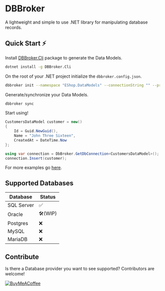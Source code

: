 # DBBroker

A lightweight and simple to use .NET library for manipulating database records.

## Quick Start ⚡

Install [DBBroker.Cli](https://www.nuget.org/packages/DBBroker.Cli) package to generate the Data Models.

```bash
dotnet install -g DBBroker.Cli
```

On the root of your .NET project initialize the `dbbroker.config.json`.

```bash
dbbroker init --namespace "EShop.DataModels" --connectionString "" --provider "SqlServer"
```

Generate/synchronize your Data Models.

```bash
dbbroker sync
```

Start using!

```C#
CustomersDataModel customer = new()
{
    Id = Guid.NewGuid(),
    Name = "John Three Sixteen",
    CreatedAt = DateTime.Now
};

using var connection = DbBroker.GetDbConnection<CustomersDataModel>();
connection.Insert(customer);
```

For more examples go [here](https://github.com/diegosiao/DBBroker).

## Supported Databases

| Database | Status |
|----------|--------|
| SQL Server | ✅ |
| Oracle | 🛠️(WIP) |
| Postgres | ❌ |
| MySQL | ❌ |
| MariaDB | ❌ |

## Contribute

Is there a Database provider you want to see supported? Contributors are welcome!

[![BuyMeACoffee](https://raw.githubusercontent.com/pachadotdev/buymeacoffee-badges/main/bmc-donate-yellow.svg)](https://www.buymeacoffee.com/diegosiao)
